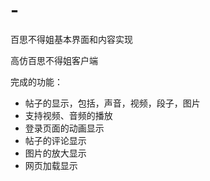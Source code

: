 # -
百思不得姐基本界面和内容实现

高仿百思不得姐客户端

完成的功能：
* 帖子的显示，包括，声音，视频，段子，图片
* 支持视频、音频的播放
* 登录页面的动画显示
* 帖子的评论显示
* 图片的放大显示
* 网页加载显示
